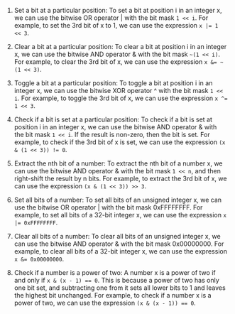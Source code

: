 1. Set a bit at a particular position: To set a bit at position i in an integer x, we can use the bitwise OR operator | with the bit mask `1 << i`. For example, to set the 3rd bit of x to 1, we can use the expression `x |= 1 << 3`.

2. Clear a bit at a particular position: To clear a bit at position i in an integer x, we can use the bitwise AND operator & with the bit mask `~(1 << i)`. For example, to clear the 3rd bit of x, we can use the expression `x &= ~(1 << 3)`.

3. Toggle a bit at a particular position: To toggle a bit at position i in an integer x, we can use the bitwise XOR operator ^ with the bit mask `1 << i`. For example, to toggle the 3rd bit of x, we can use the expression `x ^= 1 << 3`.

4. Check if a bit is set at a particular position: To check if a bit is set at position i in an integer x, we can use the bitwise AND operator & with the bit mask `1 << i`. If the result is non-zero, then the bit is set. For example, to check if the 3rd bit of x is set, we can use the expression `(x & (1 << 3)) != 0`.

5. Extract the nth bit of a number: To extract the nth bit of a number x, we can use the bitwise AND operator & with the bit mask `1 << n`, and then right-shift the result by n bits. For example, to extract the 3rd bit of x, we can use the expression `(x & (1 << 3)) >> 3`.

6. Set all bits of a number: To set all bits of an unsigned integer x, we can use the bitwise OR operator | with the bit mask 0xFFFFFFFF. For example, to set all bits of a 32-bit integer x, we can use the expression `x |= 0xFFFFFFFF`.

7. Clear all bits of a number: To clear all bits of an unsigned integer x, we can use the bitwise AND operator & with the bit mask 0x00000000. For example, to clear all bits of a 32-bit integer x, we can use the expression `x &= 0x00000000`.

8. Check if a number is a power of two: A number x is a power of two if and only if `x & (x - 1) == 0`. This is because a power of two has only one bit set, and subtracting one from it sets all lower bits to 1 and leaves the highest bit unchanged. For example, to check if a number x is a power of two, we can use the expression `(x & (x - 1)) == 0`.
